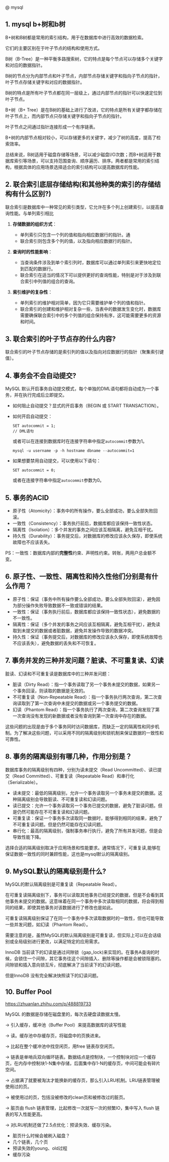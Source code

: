 @ mysql
## 1. mysql b+树和b树
B+树和B树都是常用的索引结构，用于在数据库中进行高效的数据检索。

它们的主要区别在于叶子节点的结构和使用方式。

B树（B-Tree）是一种平衡多路搜索树，它的特点是每个节点可以存储多个关键字和对应的数据指针。

B树的节点分为内部节点和叶子节点，内部节点存储关键字和指向子节点的指针，叶子节点存储关键字和对应的数据指针。

B树的特点是所有叶子节点都在同一层级上，通过内部节点的指针可以快速定位到叶子节点。

B+树（B+ Tree）是在B树的基础上进行了改进，它的特点是所有关键字都存储在叶子节点上，而内部节点只存储关键字和指向子节点的指针。

叶子节点之间通过指针连接形成一个有序链表。

B+树的内部节点相对较小，可以存储更多的关键字，减少了树的高度，提高了检索效率。

总结来说，B树适用于磁盘存储等场景，可以减少磁盘I/O次数；而B+树适用于数据库索引等场景，可以支持范围查询、顺序遍历、排序。两者都是常用的索引结构，根据具体的应用场景选择适合的索引结构可以提高数据库的性能。

## 2. 联合索引底层存储结构(和其他种类的索引的存储结构有什么区别?)

联合索引是数据库中一种常见的索引类型，它允许在多个列上创建索引，以提高查询性能。与单列索引相比

1.  **存储数据的组织方式**：
    
    -   单列索引只包含一个列的值和指向相应数据行的指针。通
    -   联合索引则包含多个列的值，以及指向相应数据行的指针。
2.  **查询时的性能影响**：
    
    -   当查询条件涉及到单个索引列时，数据库可以通过单列索引来更快地定位到匹配的数据行。
    -   联合索引在适当的情况下可以提供更好的查询性能，特别是对于涉及到联合索引中列值的组合的查询。
3.  **索引维护的复杂性**：
    
    -   单列索引的维护相对简单，因为它只需要维护单个列的值和指针。
    -   联合索引的创建和维护相对复杂一些，当表中的数据发生变化时，数据库需要确保联合索引中的多个列值的组合保持有序，这可能需要更多的资源和时间。

## 3. 联合索引的叶子节点存的什么内容?

联合索引的叶子节点存储的是索引列的值以及指向对应数据行的指针（聚集索引键值）。

## 4. 事务会不会自动提交?

MySQL 默认开启事务自动提交模式，每个单独的DML语句都将自动成为一个事务，并在执行完成后立即提交。

- 如何阻止自动提交？显式的开启事务（BEGIN 或 START TRANSACTION）。

- 如何开启自动提交：

    ```
    SET autocommit = 1;
    // DML语句
    ```

    或者可以在连接到数据库时在连接字符串中指定`autocommit`参数为1。

    ```
    mysql -u username -p -h hostname dbname --autocommit=1
    ```

- 如果想要禁用自动提交，可以使用以下语句：

    ```
    SET autocommit = 0;
    ```

    或者在连接字符串中指定`autocommit`参数为0。

## 5. 事务的ACID

- 原子性（Atomicity）：事务中的所有操作，要么全部成功，要么全部失败回滚。
- 一致性（Consistency）：事务执行前后，数据库都应该保持一致性状态。
- 隔离性（Isolation）：多个并发的事务之间应该互相隔离，避免互相干扰。
- 持久性（Durability）：事务提交后，对数据库的修改应该永久保存，即使系统故障也不应该丢失。

PS：一致性：数据库内部的**完整性**约束、声明性约束。转账，两用户总金额不变。

## 6. 原子性、一致性、隔离性和持久性他们分别是有什么作用？

- 原子性：保证（事务中所有操作要么全部成功，要么全部失败回滚），避免因为部分操作失败导致数据不一致或错误的结果。
- 一致性：保证（事务执行前后，数据库都应该保持一致性状态），避免数据的不一致性。
- 隔离性：保证（多个并发的事务之间应该互相隔离，避免互相干扰），避免读取到未提交的数据或者脏数据，避免并发操作导致的数据冲突。
- 持久性：保证（事务提交后，对数据库的修改应该永久保存，即使系统故障也不应该丢失），避免数据的丢失和不可恢复。

## 7. 事务并发的三种并发问题？脏读、不可重复读、幻读

脏读、幻读和不可重复读是数据库中的三种并发问题：

-   脏读（Dirty Read）：指一个事务读取了另一个事务未提交的数据，如果另一个事务回滚，则读取的数据是无效的。
-   不可重复读（Non-Repeatable Read）：指一个事务执行两次查询，第二次查询读取到了第一次查询中未提交的数据或另一个事务提交的数据。
-   幻读（Phantom Read）：指一个事务执行了两次查询，第二次查询发现了第一次查询没有发现的新数据或者没有查询到第一次查询中存在的数据。

这些问题的出现是由于多个事务同时访问数据库，而缺乏一定的隔离性和同步机制。为了解决这些问题，可以采用不同的隔离级别和锁机制来保证数据的一致性和可靠性。

## 8. 事务的隔离级别有哪几种，作用分别是？

数据库事务的隔离级别有四种，分别为读未提交（Read Uncommitted）、读已提交（Read Committed）、可重复读（Repeatable Read）和串行化（Serializable）。

-   读未提交：最低的隔离级别，允许一个事务读取另一个事务未提交的数据。这种隔离级别会导致脏读、不可重复读和幻读问题。
-   读已提交：允许一个事务读取另一个事务已提交的数据，避免了脏读问题。但是仍然可能存在不可重复读和幻读问题。
-   可重复读：保证一个事务多次读取同一数据时，能够得到相同的结果，避免了不可重复读问题。但是仍然可能存在幻读问题。
-   串行化：最高的隔离级别，强制事务串行执行，避免了所有并发问题，但是会导致性能下降。

选择合适的隔离级别取决于应用场景和性能要求。通常情况下，可重复读,能够在保证数据一致性的同时兼顾性能，这也是mysql默认的隔离级别。

## 9. MySQL默认的隔离级别是什么?

MySQL的默认隔离级别是可重复读（Repeatable Read）。

在可重复读隔离级别下，事务可以读取其他事务已经提交的数据，但是不会看到其他事务未提交的数据。这意味着在同一个事务中多次读取相同的数据，将会得到相同的结果，即使其他事务对该数据进行了修改也是如此。

可重复读隔离级别保证了在同一个事务中多次读取数据时的一致性，但也可能导致一些并发问题，如幻读（Phantom Read）。

需要注意的是，虽然MySQL的默认隔离级别是可重复读，但实际上可以在会话级别或全局级别进行更改，以满足特定的应用需求。

InnoDB 当前读下的幻读是通过间隙锁（gap_lock)来实现的。在事务A查询的时候，会锁住一个间隙，其它事务往这个间隙插入、删除等操作都是会被锁阻塞的。间隙锁和插入意向锁互斥，彻底解决了当前读下的幻读问题。

但是InnoDB 没有完全解决快照读下的幻读问题。

## 10. Buffer Pool

https://zhuanlan.zhihu.com/p/488819733

MySQL 的数据是存储在磁盘里的，每次去硬盘读数据太慢。

→ 引入缓存，缓冲池（Buffer Pool）来提高数据库的读写性能

→ 读。缓存池中存缓存页，将磁盘中的页换进来。

→ 比起在整个缓冲池中找空闲页，用free 链表存空闲页。

→ 链表是单哨兵双向循环链表。数据结点是控制块，一个控制块对应一个缓存页，在内存中控制块1-N集中存储，后面集中存1-N的缓存页，中间可能会有碎片空间。

→ 占据满了就要被淘汰才能换新的缓存页，那么引入LRU机制。LRU链表管理被使用过的页。

→ 被使用过的页，包括没被修改的clean页和被修改过的脏页。

→ 脏页由 flush 链表管理，比起修改一次就写一次的频繁IO，集中写入 flush 链表的写入性能更高。

→ 对LRU机制还做了2.5点优化：预读失效、缓存污染。

- 脏页什么时候会被刷入磁盘？
- 几个链表，几个页
- 预读失效的young、old过程
- 缓存污染